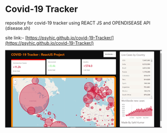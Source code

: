 # Covid-19 Tracker 
repository for covid-19 tracker using REACT JS and OPENDISEASE API (disease.sh)

site link:- [https://psyhic.github.io/covid-19-Tracker/](https://psyhic.github.io/covid-19-Tracker/)

![](https://github.com/Psyhic/covid-19-Tracker/blob/master/public/Screenshot%20(120).png)
